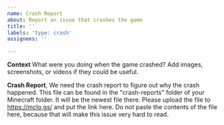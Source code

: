 ```yaml
---
name: Crash Report
about: Report an issue that crashes the game
title: ''
labels: 'type: crash'
assignees: ''

---
```


**Context**
What were you doing when the game crashed? Add images, screenshots, or videos if they could be useful.

**Crash Report**,
We need the crash report to figure out why the crash happened. This file can be found in the "crash-reports" folder of your Minecraft folder. It will be the newest file there. Please upload the file to https://mclo.gs/ and put the link here. Do not paste the contents of the file here, because that will make this issue very hard to read.
